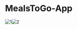# MealsToGo-App

![1](https://user-images.githubusercontent.com/87437738/233774092-5b2eaf39-3ec1-4919-81f1-32dad1bc536b.jpg)![2](https://user-images.githubusercontent.com/87437738/233774097-4f4a5fee-1134-4a7b-88cb-38acce1d3f51.jpg)

